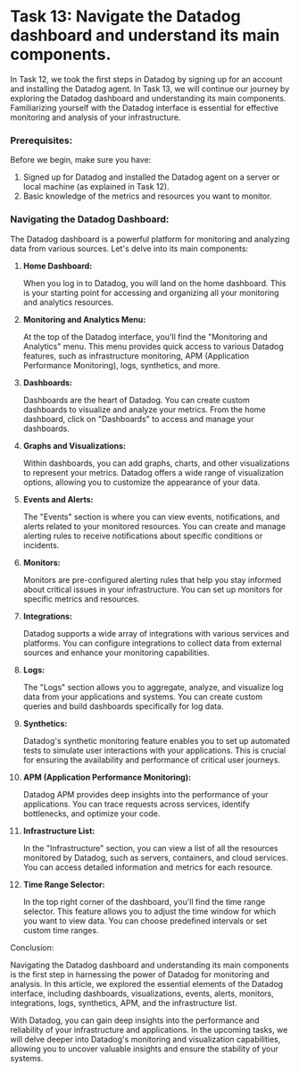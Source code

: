 # Task 13: Navigate the Datadog dashboard and understand its main components.

In Task 12, we took the first steps in Datadog by signing up for an account and installing the Datadog agent. In Task 13, we will continue our journey by exploring the Datadog dashboard and understanding its main components. Familiarizing yourself with the Datadog interface is essential for effective monitoring and analysis of your infrastructure.

### **Prerequisites:**

Before we begin, make sure you have:

1. Signed up for Datadog and installed the Datadog agent on a server or local machine (as explained in Task 12).
2. Basic knowledge of the metrics and resources you want to monitor.

### **Navigating the Datadog Dashboard:**

The Datadog dashboard is a powerful platform for monitoring and analyzing data from various sources. Let's delve into its main components:

1. **Home Dashboard:**
    
    When you log in to Datadog, you will land on the home dashboard. This is your starting point for accessing and organizing all your monitoring and analytics resources.
    
2. **Monitoring and Analytics Menu:**
    
    At the top of the Datadog interface, you'll find the "Monitoring and Analytics" menu. This menu provides quick access to various Datadog features, such as infrastructure monitoring, APM (Application Performance Monitoring), logs, synthetics, and more.
    
3. **Dashboards:**
    
    Dashboards are the heart of Datadog. You can create custom dashboards to visualize and analyze your metrics. From the home dashboard, click on "Dashboards" to access and manage your dashboards.
    
4. **Graphs and Visualizations:**
    
    Within dashboards, you can add graphs, charts, and other visualizations to represent your metrics. Datadog offers a wide range of visualization options, allowing you to customize the appearance of your data.
    
5. **Events and Alerts:**
    
    The "Events" section is where you can view events, notifications, and alerts related to your monitored resources. You can create and manage alerting rules to receive notifications about specific conditions or incidents.
    
6. **Monitors:**
    
    Monitors are pre-configured alerting rules that help you stay informed about critical issues in your infrastructure. You can set up monitors for specific metrics and resources.
    
7. **Integrations:**
    
    Datadog supports a wide array of integrations with various services and platforms. You can configure integrations to collect data from external sources and enhance your monitoring capabilities.
    
8. **Logs:**
    
    The "Logs" section allows you to aggregate, analyze, and visualize log data from your applications and systems. You can create custom queries and build dashboards specifically for log data.
    
9. **Synthetics:**
    
    Datadog's synthetic monitoring feature enables you to set up automated tests to simulate user interactions with your applications. This is crucial for ensuring the availability and performance of critical user journeys.
    
10. **APM (Application Performance Monitoring):**
    
    Datadog APM provides deep insights into the performance of your applications. You can trace requests across services, identify bottlenecks, and optimize your code.
    
11. **Infrastructure List:**
    
    In the "Infrastructure" section, you can view a list of all the resources monitored by Datadog, such as servers, containers, and cloud services. You can access detailed information and metrics for each resource.
    
12. **Time Range Selector:**
    
    In the top right corner of the dashboard, you'll find the time range selector. This feature allows you to adjust the time window for which you want to view data. You can choose predefined intervals or set custom time ranges.
    

Conclusion:

Navigating the Datadog dashboard and understanding its main components is the first step in harnessing the power of Datadog for monitoring and analysis. In this article, we explored the essential elements of the Datadog interface, including dashboards, visualizations, events, alerts, monitors, integrations, logs, synthetics, APM, and the infrastructure list.

With Datadog, you can gain deep insights into the performance and reliability of your infrastructure and applications. In the upcoming tasks, we will delve deeper into Datadog's monitoring and visualization capabilities, allowing you to uncover valuable insights and ensure the stability of your systems.